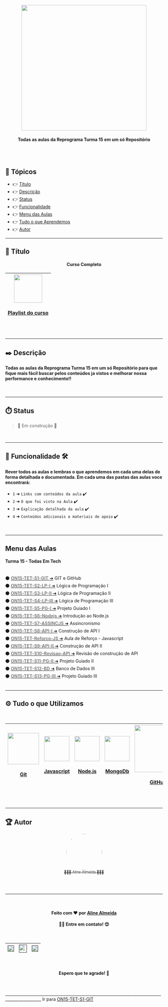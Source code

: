 <div align="center">

  [<img src="https://images.typeform.com/images/vaUz6jYB6fbw/image/default" width=400>](https://www.reprograma.com.br) 
  </br>
  <h4>Todas as aulas da Reprograma Turma 15 em um só Repositório</h4>
</div>
</br>
</br>

## 🏁 Tópicos
 
  * 👉 [Título](#📌-título)
  * 👉 [Descrição](#✒️-descrição)
  * 👉 [Status](#⏱️-status)
  * 👉 [Funcionalidade](#🔨-funcionalidade-🛠️)
  * 👉 [Menu das Aulas](#menu-das-aulas)
  * 👉 [Tudo o que Aprendemos](#⚙️-tudo-o-que-aprendemos)
  * 👉 [Autor](#🏆-autor)

___

## 📌 Título

<div align="center">
<h4>Curso Completo</h4>

| [<img src="https://pnggrid.com/wp-content/uploads/2021/04/youtube-1024x841.png" width=90><h4>Playlist do curso</h4>](https://www.youtube.com/playlist?list=PLymAQGA_lVagCUqYtEgogYohW4KJil1Qw) | 
| :---: |
</div>
</br>

___
## ✒️ Descrição

#### Todas as aulas da Reprograma Turma 15 em um só Repositório para que fique mais fácil buscar pelos conteúdos ja vistos e melhorar nossa performance e conhecimento!!

</br>

___
## ⏱️ Status

>  🚧 Em construção 🚧

</br>

___
## 🔨 Funcionalidade 🛠️
#### Rever todos as aulas e lembras o que aprendemos em cada uma delas de forma detalhada e documentada. Em cada uma das pastas das aulas voce encontrará:

- `1` ➜ `Links com conteúdos da aula`  ✔️
- `2` ➜ `O que foi visto na Aula` ✔️
- `3` ➜ `Explicação detalhada da aula` ✔️
- `4` ➜ `Conteúdos adicionais e materiais de apoio` ✔️

</br>

___

## Menu das Aulas  
  <div>
    <h4>Turma 15 - Todas Em Tech</h4><br/>
    ⚫️ <a href="https://github.com/AlineAlmeida85/Reprograma-Curso-Completo/tree/main/Aulas/ON15-TET-S1-GIT" target="blank"><strong style=color:grey>ON15-TET-S1-GIT</strong> ➜</a> GIT e GitHub<br/>
    ⚫️ <a href="https://github.com/AlineAlmeida85/Reprograma-Curso-Completo/tree/main/Aulas/ON15-TET-S2-LP-I"><strong style=color:grey>ON15-TET-S2-LP-I</strong> ➜</a> Lógica de Programação I<br/>
    ⚫️ <a href="https://github.com/AlineAlmeida85/Reprograma-Curso-Completo/tree/main/Aulas/ON15-TET-S3-LP-II"><strong style=color:grey>ON15-TET-S3-LP-II</strong> ➜</a> Lógica de Programação II<br/>
    ⚫️ <a href="https://github.com/AlineAlmeida85/Reprograma-Curso-Completo/tree/main/Aulas/ON15-TET-S4-LP-III"><strong style=color:grey>ON15-TET-S4-LP-III</strong> ➜</a> Lógica de Programação III<br/>
    ⚫️ <a href="https://github.com/AlineAlmeida85/Reprograma-Curso-Completo/tree/main/Aulas/ON15-TET-S5-PG-I"><strong style=color:grey>ON15-TET-S5-PG-I</strong> ➜</a> Projeto Guiado I<br/> 
    ⚫️ <a href="https://github.com/AlineAlmeida85/Reprograma-Curso-Completo/tree/main/Aulas/ON15-TET-S6-Nodejs"><strong style=color:grey>ON15-TET-S6-Nodejs</strong> ➜</a> Introdução ao Node.js<br/> 
    ⚫️ <a href="https://github.com/AlineAlmeida85/Reprograma-Curso-Completo/tree/main/Aulas/ON15-TET-S7-ASSINCJS"><strong style=color:grey>ON15-TET-S7-ASSINCJS</strong> ➜</a> Assincronismo<br/> 
    ⚫️ <a href="https://github.com/AlineAlmeida85/Reprograma-Curso-Completo/tree/main/Aulas/ON15-TET-S8-API-I"><strong style=color:grey>ON15-TET-S8-API-I</strong> ➜</a> Construção de API I<br/>
    ⚫️ <a href="https://github.com/AlineAlmeida85/Reprograma-Curso-Completo/tree/main/Aulas/ON15-TET-Reforco-JS"><strong style=color:grey>ON15-TET-Reforco-JS</strong> ➜</a> Aula de Reforço - Javascript<br/>
    ⚫️ <a href="https://github.com/AlineAlmeida85/Reprograma-Curso-Completo/tree/main/Aulas/ON15-TET-S9-API-II"><strong style=color:grey>ON15-TET-S9-API-II</strong> ➜</a> Construção de API II<br/>  
    ⚫️ <a href="https://github.com/AlineAlmeida85/Reprograma-Curso-Completo/tree/main/Aulas/ON15-TET-S10-Revisao-API"><strong style=color:grey>ON15-TET-S10-Revisao-API</strong> ➜</a> Revisão de construção de API<br/> 
    ⚫️ <a href="https://github.com/AlineAlmeida85/Reprograma-Curso-Completo/tree/main/Aulas/ON15-TET-S11-PG-II"><strong style=color:grey>ON15-TET-S11-PG-II</strong> ➜</a> Projeto Guiado II<br/>
    ⚫️ <a href="https://github.com/AlineAlmeida85/Reprograma-Curso-Completo/tree/main/Aulas/ON15-TET-S12-BD"><strong style=color:grey>ON15-TET-S12-BD</strong> ➜</a> Banco de Dados III<br/>
    ⚫️ <a href="https://github.com/AlineAlmeida85/Reprograma-Curso-Completo/tree/main/Aulas/ON15-TET-S13-PG-III"><strong style=color:grey>ON15-TET-S13-PG-III</strong> ➜</a> Projeto Guiado III<br/><br/>      
  </div>

___
## ⚙️ Tudo o que Utilizamos

<br>
<div align="center">

| [<img src="https://seeklogo.com/images/G/git-bash-logo-B6475E8359-seeklogo.com.png" width=100><br><h4>Git</h4>](https://git-scm.com/) | [<img src="https://cdn.iconscout.com/icon/free/png-256/javascript-3629449-3031512.png" width=80><br><h4>Javascript</h4>](https://www.javascript.com/) |  [<img src="https://storage.semalt.com/uploads/articles/6e222187f3ca196b689b9d3984685dc91.png" width=80><br><h4>Node.js</h4>](https://nodejs.org/en/) | [<img src="https://www.pngitem.com/pimgs/m/385-3850320_png-transparent-mongodb-icon-mongodb-logo-png-download.png" width=80><br><h4>MongoDb</h4>](https://www.mongodb.com/pt-br) | [<img src="https://logosmarcas.net/wp-content/uploads/2020/12/GitHub-Logo.png" width=150><br><h4>GitHub</h4>](https://github.com/) |
| :---: | :---: | :---: | :---: | :---: |
</div>
<br>

___
## 🏆 Autor 

<div align="center">

  [<img src="https://avatars.githubusercontent.com/u/99259131?v=4" width=115 style=border-radius:50%><br><sub>👩🏽‍💻 Aline Almeida 👩🏽‍🎓</sub>](https://github.com/AlineAlmeida85) 

</div>
<br>
<br>

___

<br>
<div align="center">
  <h4>Feito com ❤️ por 
    <a href="https://github.com/AlineAlmeida85">Aline Almeida</a><h4>👋🏽 Entre em contato! 😊</h4>
  </h4><br>

| [<img src="https://logodownload.org/wp-content/uploads/2018/03/gmail-logo-4-1.png" width=20><br>]() | [<img src="https://seeklogo.com/images/W/whatsapp-icon-logo-BDC0A8063B-seeklogo.com.png" width=25><br>]() |  [<img src="https://cdn-icons-png.flaticon.com/512/174/174857.png" width=20><br>]() |
| :---: | :---: | :---: |

<br>
<h4> Espero que te agrade! 🙏</h4>
</div>
<br>

________________________________________________________________________________________________ Ir para [ON15-TET-S1-GIT](https://github.com/AlineAlmeida85/Reprograma-Curso-Completo/tree/main/Aulas/ON15-TET-S1-GIT)



